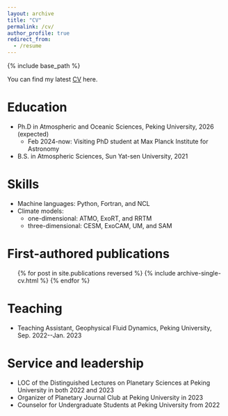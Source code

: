 ```yaml
---
layout: archive
title: "CV"
permalink: /cv/
author_profile: true
redirect_from:
  - /resume
---
```


{% include base_path %}

You can find my latest [CV](https://drive.google.com/file/d/14thtnhcpCWG4aXL01ZbkJOJKKrUpgXI5/view?usp=sharing) here.

Education
======
* Ph.D in Atmospheric and Oceanic Sciences, Peking University, 2026 (expected)
  * Feb 2024-now: Visiting PhD student at Max Planck Institute for Astronomy
* B.S. in Atmospheric Sciences, Sun Yat-sen University, 2021

  
Skills
======
* Machine languages: Python, Fortran, and NCL
* Climate models: 
  * one-dimensional: ATMO, ExoRT, and RRTM
  * three-dimensional: CESM, ExoCAM, UM, and SAM

First-authored publications
======
  <ul>{% for post in site.publications reversed %}
    {% include archive-single-cv.html %}
  {% endfor %}</ul>

Teaching
======
* Teaching Assistant, Geophysical Fluid Dynamics, Peking University, Sep. 2022--Jan. 2023 


Service and leadership
======
* LOC of the Distinguished Lectures on Planetary Sciences at Peking University in both 2022 and 2023
* Organizer of Planetary Journal Club at Peking University in 2023
* Counselor for Undergraduate Students at Peking University from 2022
